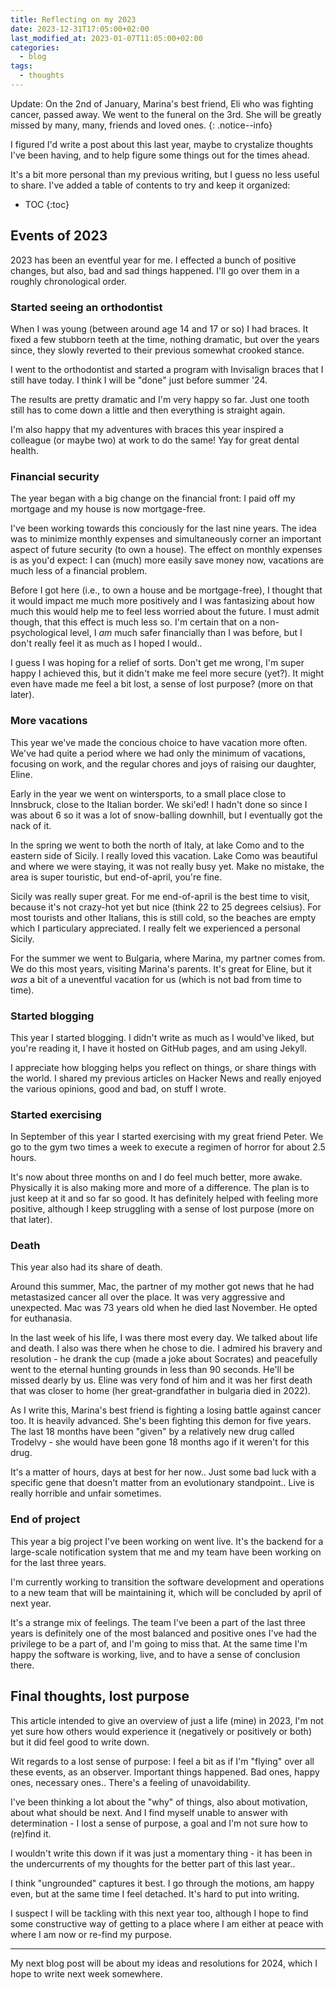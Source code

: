 ```yaml
---
title: Reflecting on my 2023
date: 2023-12-31T17:05:00+02:00
last_modified_at: 2023-01-07T11:05:00+02:00
categories:
  - blog
tags:
  - thoughts
---
```


Update: On the 2nd of January, Marina's best friend, Eli who was fighting
cancer, passed away. We went to the funeral on the 3rd. She will be greatly
missed by many, many, friends and loved ones.
{: .notice--info}

I figured I'd write a post about this last year, maybe to crystalize thoughts
I've been having, and to help figure some things out for the times ahead.

It's a bit more personal than my previous writing, but I guess no less useful
to share. I've added a table of contents to try and keep it organized:

* TOC
{:toc}


## Events of 2023

2023 has been an eventful year for me. I effected a bunch of positive changes,
but also, bad and sad things happened. I'll go over them in a roughly
chronological order.


### Started seeing an orthodontist

When I was young (between around age 14 and 17 or so) I had braces. It fixed a
few stubborn teeth at the time, nothing dramatic, but over the years since, they
slowly reverted to their previous somewhat crooked stance.

I went to the orthodontist and started a program with Invisalign braces that I
still have today. I think I will be "done" just before summer '24.

The results are pretty dramatic and I'm very happy so far. Just one tooth still
has to come down a little and then everything is straight again.

I'm also happy that my adventures with braces this year inspired a colleague
(or maybe two) at work to do the same! Yay for great dental health.


### Financial security

The year began with a big change on the financial front: I paid off my mortgage
and my house is now mortgage-free.

I've been working towards this conciously for the last nine years. The idea was
to minimize monthly expenses and simultaneously corner an important aspect of
future security (to own a house). The effect on monthly expenses is as you'd
expect: I can (much) more easily save money now, vacations are much less of a
financial problem.

Before I got here (i.e., to own a house and be mortgage-free), I thought that it
would impact me much more positively and I was fantasizing about how much this
would help me to feel less worried about the future. I must admit though, that
this effect is much less so. I'm certain that on a non-psychological level, I
*am* much safer financially than I was before, but I don't really feel it as
much as I hoped I would..

I guess I was hoping for a relief of sorts. Don't get me wrong, I'm super happy
I achieved this, but it didn't make me feel more secure (yet?). It might even
have made me feel a bit lost, a sense of lost purpose? (more on that later).


### More vacations

This year we've made the concious choice to have vacation more often. We've had
quite a period where we had only the minimum of vacations, focusing on work, and
the regular chores and joys of raising our daughter, Eline.

Early in the year we went on wintersports, to a small place close to Innsbruck,
close to the Italian border. We ski'ed! I hadn't done so since I was about 6 so
it was a lot of snow-balling downhill, but I eventually got the nack of it.

In the spring we went to both the north of Italy, at lake Como and to the
eastern side of Sicily. I really loved this vacation. Lake Como was beautiful
and where we were staying, it was not really busy yet. Make no mistake, the
area is super touristic, but end-of-april, you're fine.

Sicily was really super great. For me end-of-april is the best time to visit,
because it's not crazy-hot yet but nice (think 22 to 25 degrees celsius). For
most tourists and other Italians, this is still cold, so the beaches are empty
which I particulary appreciated. I really felt we experienced a personal Sicily.

For the summer we went to Bulgaria, where Marina, my partner comes from. We do
this most years, visiting Marina's parents. It's great for Eline, but it *was*
a bit of a uneventful vacation for us (which is not bad from time to time).


### Started blogging

This year I started blogging. I didn't write as much as I would've liked, but
you're reading it, I have it hosted on GitHub pages, and am using Jekyll.

I appreciate how blogging helps you reflect on things, or share things with the
world. I shared my previous articles on Hacker News and really enjoyed the
various opinions, good and bad, on stuff I wrote.


### Started exercising

In September of this year I started exercising with my great friend Peter. We go
to the gym two times a week to execute a regimen of horror for about 2.5 hours.

It's now about three months on and I do feel much better, more awake. Physically
it is also making more and more of a difference. The plan is to just keep at it
and so far so good. It has definitely helped with feeling more positive,
although I keep struggling with a sense of lost purpose (more on that later).


### Death

This year also had its share of death.

Around this summer, Mac, the partner of my mother got news that he had
metastasized cancer all over the place. It was very aggressive and unexpected.
Mac was 73 years old when he died last November. He opted for euthanasia.

In the last week of his life, I was there most every day. We talked about life
and death. I also was there when he chose to die. I admired his bravery and
resolution - he drank the cup (made a joke about Socrates) and peacefully went
to the eternal hunting grounds in less than 90 seconds. He'll be missed dearly
by us. Eline was very fond of him and it was her first death that was closer to
home (her great-grandfather in bulgaria died in 2022).

As I write this, Marina's best friend is fighting a losing battle against cancer
too. It is heavily advanced. She's been fighting this demon for five years. The
last 18 months have been "given" by a relatively new drug called Trodelvy - she
would have been gone 18 months ago if it weren't for this drug.

It's a matter of hours, days at best for her now.. Just some bad luck with a
specific gene that doesn't matter from an evolutionary standpoint.. Live is
really horrible and unfair sometimes.


### End of project

This year a big project I've been working on went live. It's the backend for a
large-scale notification system that me and my team have been working on for the
last three years.

I'm currently working to transition the software development and operations to
a new team that will be maintaining it, which will be concluded by april of next
year.

It's a strange mix of feelings. The team I've been a part of the last three
years is definitely one of the most balanced and positive ones I've had the
privilege to be a part of, and I'm going to miss that. At the same time I'm
happy the software is working, live, and to have a sense of conclusion there.


## Final thoughts, lost purpose

This article intended to give an overview of just a life (mine) in 2023, I'm
not yet sure how others would experience it (negatively or positively or both)
but it did feel good to write down.

Wit regards to a lost sense of purpose: I feel a bit as if I'm "flying" over all
these events, as an observer. Important things happened. Bad ones, happy ones,
necessary ones.. There's a feeling of unavoidability.

I've been thinking a lot about the "why" of things, also about motivation, about
what should be next. And I find myself unable to answer with determination - I
lost a sense of purpose, a goal and I'm not sure how to (re)find it.

I wouldn't write this down if it was just a momentary thing - it has been in the
undercurrents of my thoughts for the better part of this last year..

I think "ungrounded" captures it best. I go through the motions, am happy even,
but at the same time I feel detached. It's hard to put into writing.

I suspect I will be tackling with this next year too, although I hope to find
some constructive way of getting to a place where I am either at peace with
where I am now or re-find my purpose.

---

My next blog post will be about my ideas and resolutions for 2024, which I hope
to write next week somewhere.
